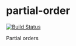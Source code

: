 # partial-order

[![Build Status](https://travis-ci.org/literate-unitb/partial-order.svg?branch=master)](https://travis-ci.org/literate-unitb/partial-order)

Partial orders
